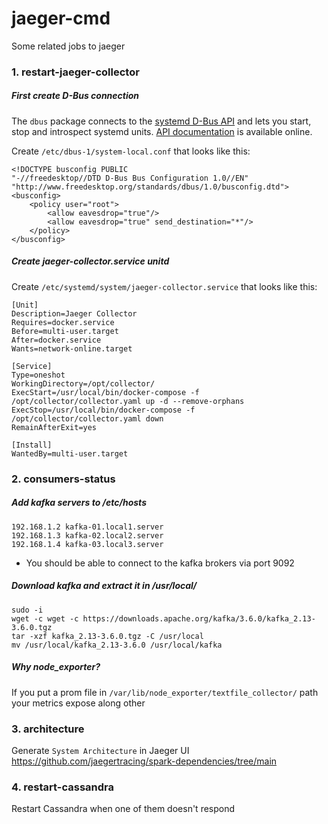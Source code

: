 # jaeger-cmd
Some related jobs to jaeger

### 1. restart-jaeger-collector

##### First create D-Bus connection

The `dbus` package connects to the [systemd D-Bus API](http://www.freedesktop.org/wiki/Software/systemd/dbus/) and lets you start, stop and introspect systemd units.
[API documentation][dbus-doc] is available online.

[dbus-doc]: https://pkg.go.dev/github.com/coreos/go-systemd/v22/dbus?tab=doc

Create `/etc/dbus-1/system-local.conf` that looks like this:

```
<!DOCTYPE busconfig PUBLIC
"-//freedesktop//DTD D-Bus Bus Configuration 1.0//EN"
"http://www.freedesktop.org/standards/dbus/1.0/busconfig.dtd">
<busconfig>
    <policy user="root">
        <allow eavesdrop="true"/>
        <allow eavesdrop="true" send_destination="*"/>
    </policy>
</busconfig>
```

##### Create jaeger-collector.service unitd

Create `/etc/systemd/system/jaeger-collector.service` that looks like this:
```
[Unit]
Description=Jaeger Collector
Requires=docker.service
Before=multi-user.target
After=docker.service
Wants=network-online.target

[Service]
Type=oneshot
WorkingDirectory=/opt/collector/
ExecStart=/usr/local/bin/docker-compose -f /opt/collector/collector.yaml up -d --remove-orphans
ExecStop=/usr/local/bin/docker-compose -f /opt/collector/collector.yaml down
RemainAfterExit=yes

[Install]
WantedBy=multi-user.target
```

### 2. consumers-status

##### Add kafka servers to /etc/hosts
```
192.168.1.2 kafka-01.local1.server
192.168.1.3 kafka-02.local2.server
192.168.1.4 kafka-03.local3.server
```
* You should be able to connect to the kafka brokers via port 9092

##### Download kafka and extract it in /usr/local/
```
sudo -i
wget -c wget -c https://downloads.apache.org/kafka/3.6.0/kafka_2.13-3.6.0.tgz
tar -xzf kafka_2.13-3.6.0.tgz -C /usr/local
mv /usr/local/kafka_2.13-3.6.0 /usr/local/kafka
```

##### Why node_exporter?
If you put a prom file in `/var/lib/node_exporter/textfile_collector/` path your metrics expose along other

### 3. architecture
Generate `System Architecture` in Jaeger UI
https://github.com/jaegertracing/spark-dependencies/tree/main

### 4. restart-cassandra
Restart Cassandra when one of them doesn't respond
